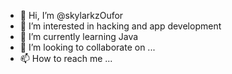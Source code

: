 - 👋 Hi, I’m @skylarkzOufor
- 👀 I’m interested in hacking and app development
- 🌱 I’m currently learning Java
- 💞️ I’m looking to collaborate on ...
- 📫 How to reach me ...

<!---
skylarkzOufor/skylarkzOufor is a ✨ special ✨ repository because its `README.md` (this file) appears on your GitHub profile.
You can click the Preview link to take a look at your changes.
--->
